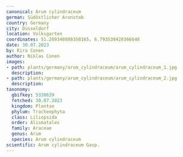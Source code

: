 ```yaml
---
canonical: Arum cylindraceum
german: Südöstlicher Aronstab
country: Germany
city: Düsseldorf
location: Volksgarten
coordinates: 51.209348808358165, 6.793539428366648
date: 30.07.2023
by: Kira Conen
author: Niklas Conen
images:
- path: plants/germany/arum_cylindraceum/arum_cylindraceum_1.jpg
  description:
- path: plants/germany/arum_cylindraceum/arum_cylindraceum_2.jpg
  description:
taxonomy:
  gbifkey: 5330639
  fetched: 30.07.2023
  kingdom: Plantae
  phylum: Tracheophyta
  class: Liliopsida
  order: Alismatales
  family: Araceae
  genus: Arum
  species: Arum cylindraceum
scientific: Arum cylindraceum Gasp.
---
```

